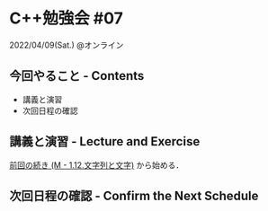 # C++勉強会 #07

2022/04/09(Sat.) @オンライン

## 今回やること - Contents

- 講義と演習
- 次回日程の確認

## 講義と演習 - Lecture and Exercise

[前回の続き (M - 1.12.文字列と文字)](https://atcoder.jp/contests/apg4b/tasks/APG4b_m) から始める．

## 次回日程の確認 - Confirm the Next Schedule

